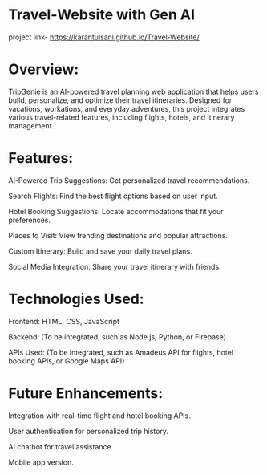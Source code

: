 ﻿# Travel-Website with Gen AI
 project link-  https://karantulsani.github.io/Travel-Website/
 
# Overview:

TripGenie is an AI-powered travel planning web application that helps users build, personalize, and optimize their travel itineraries. Designed for vacations, workations, and everyday adventures, this project integrates various travel-related features, including flights, hotels, and itinerary management.


# Features:

AI-Powered Trip Suggestions: Get personalized travel recommendations.

Search Flights: Find the best flight options based on user input.

Hotel Booking Suggestions: Locate accommodations that fit your preferences.

Places to Visit: View trending destinations and popular attractions.

Custom Itinerary: Build and save your daily travel plans.

Social Media Integration: Share your travel itinerary with friends.


# Technologies Used:

Frontend: 
HTML, CSS, JavaScript

Backend: (To be integrated, such as Node.js, Python, or Firebase)

APIs Used: (To be integrated, such as Amadeus API for flights, hotel booking APIs, or Google Maps API)

# Future Enhancements:

Integration with real-time flight and hotel booking APIs.

User authentication for personalized trip history.

AI chatbot for travel assistance.

Mobile app version.

